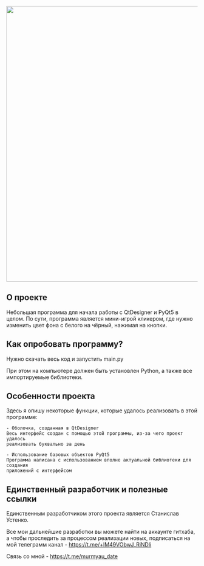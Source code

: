 <p align="center">
      <img src="https://sun9-21.userapi.com/impg/OpMkPDmwdvLX4iKzobp0DKkQqrrkp8pboL39ew/_iw2S3pb7Pg.jpg?size=1400x800&quality=96&sign=1a57449ed17741cd2a7910c0ebfcea1e&type=album" width="726">
</p>

## О проекте

Небольшая программа для начала работы с QtDesigner и PyQt5 в целом. По сути, программа является мини-игрой кликером, где нужно изменить цвет фона с белого на чёрный, нажимая на кнопки.

## Как опробовать программу?

Нужно скачать весь код и запустить main.py

При этом на компьютере должен быть установлен Python, а также все импортируемые библиотеки.

## Особенности проекта

Здесь я опишу некоторые функции, которые удалось реализовать в этой программе:

```
- Оболочка, созданная в QtDesigner
Весь интерфейс создан с помощью этой программы, из-за чего проект удалось
реализовать буквально за день

- Использование базовых объектов PyQt5
Программа написана с использованием вполне актуальной библиотеки для создания
приложений с интерфейсом
```

## Единственный разработчик и полезные ссылки

Единственным разработчиком этого проекта является Станислав Устенко.

Все мои дальнейшие разработки вы можете найти на аккаунте гитхаба, а чтобы проследить за процессом реализации новых, подписаться на мой телеграмм канал - https://t.me/+lM49VObwJ_RiNDli

Связь со мной - https://t.me/murmyau_date

